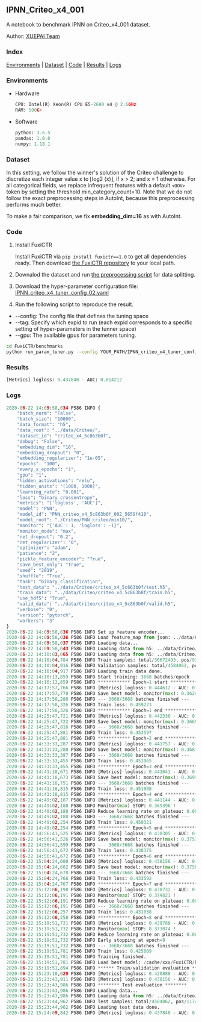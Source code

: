 ## IPNN_Criteo_x4_001 

A notebook to benchmark IPNN on Criteo_x4_001 dataset.

Author: [XUEPAI Team](https://github.com/xue-pai)


### Index
[Environments](#Environments) | [Dataset](#Dataset) | [Code](#Code) | [Results](#Results) | [Logs](#Logs)

### Environments
+ Hardware

  ```python
  CPU: Intel(R) Xeon(R) CPU E5-2690 v4 @ 2.6GHz
  RAM: 500G+
  ```
+ Software

  ```python
  python: 3.6.5
  pandas: 1.0.0
  numpy: 1.18.1
  ```

### Dataset
In this setting, we follow the winner's solution of the Criteo challenge to discretize each integer value x to ⌊log2
(x)⌋, if x > 2; and x = 1 otherwise. For all categorical fields, we replace infrequent features with a default ``<OOV>`` token by setting the threshold min_category_count=10. Note that we do not follow the exact preprocessing steps in AutoInt, because this preprocessing performs much better. 

To make a fair comparison, we fix **embedding_dim=16** as with AutoInt.


### Code
1. Install FuxiCTR
  
    Install FuxiCTR via `pip install fuxictr==1.0` to get all dependencies ready. Then download [the FuxiCTR repository](https://github.com/huawei-noah/benchmark/archive/53e314461c19dbc7f462b42bf0f0bfae020dc398.zip) to your local path.

2. Downalod the dataset and run [the preprocessing script](https://github.com/xue-pai/Open-CTR-Benchmark/blob/master/datasets/Criteo/Criteo_x4/split_criteo_x4.py) for data splitting. 

3. Download the hyper-parameter configuration file: [IPNN_criteo_x4_tuner_config_02.yaml](./IPNN_criteo_x4_tuner_config_02.yaml)

4. Run the following script to reproduce the result. 
  + --config: The config file that defines the tuning space
  + --tag: Specify which expid to run (each expid corresponds to a specific setting of hyper-parameters in the tunner space)
  + --gpu: The available gpus for parameters tuning.

  ```bash
  cd FuxiCTR/benchmarks
  python run_param_tuner.py --config YOUR_PATH/IPNN_criteo_x4_tuner_config_02.yaml --tag 002 --gpu 0
  ```



### Results
```python
[Metrics] logloss: 0.437840 - AUC: 0.814212
```


### Logs
```python
2020-06-22 14:09:58,034 P586 INFO {
    "batch_norm": "False",
    "batch_size": "10000",
    "data_format": "h5",
    "data_root": "../data/Criteo/",
    "dataset_id": "criteo_x4_5c863b0f",
    "debug": "False",
    "embedding_dim": "16",
    "embedding_dropout": "0",
    "embedding_regularizer": "1e-05",
    "epochs": "100",
    "every_x_epochs": "1",
    "gpu": "1",
    "hidden_activations": "relu",
    "hidden_units": "[1000, 1000]",
    "learning_rate": "0.001",
    "loss": "binary_crossentropy",
    "metrics": "['logloss', 'AUC']",
    "model": "PNN",
    "model_id": "PNN_criteo_x4_5c863b0f_002_5659f418",
    "model_root": "./Criteo/PNN_criteo/min10/",
    "monitor": "{'AUC': 1, 'logloss': -1}",
    "monitor_mode": "max",
    "net_dropout": "0.2",
    "net_regularizer": "0",
    "optimizer": "adam",
    "patience": "2",
    "pickle_feature_encoder": "True",
    "save_best_only": "True",
    "seed": "2019",
    "shuffle": "True",
    "task": "binary_classification",
    "test_data": "../data/Criteo/criteo_x4_5c863b0f/test.h5",
    "train_data": "../data/Criteo/criteo_x4_5c863b0f/train.h5",
    "use_hdf5": "True",
    "valid_data": "../data/Criteo/criteo_x4_5c863b0f/valid.h5",
    "verbose": "0",
    "version": "pytorch",
    "workers": "3"
}
2020-06-22 14:09:58,036 P586 INFO Set up feature encoder...
2020-06-22 14:09:58,036 P586 INFO Load feature_map from json: ../data/Criteo/criteo_x4_5c863b0f/feature_map.json
2020-06-22 14:09:58,037 P586 INFO Loading data...
2020-06-22 14:09:58,043 P586 INFO Loading data from h5: ../data/Criteo/criteo_x4_5c863b0f/train.h5
2020-06-22 14:10:03,065 P586 INFO Loading data from h5: ../data/Criteo/criteo_x4_5c863b0f/valid.h5
2020-06-22 14:10:04,784 P586 INFO Train samples: total/36672493, pos/9396350, neg/27276143, ratio/25.62%
2020-06-22 14:10:04,916 P586 INFO Validation samples: total/4584062, pos/1174544, neg/3409518, ratio/25.62%
2020-06-22 14:10:04,917 P586 INFO Loading train data done.
2020-06-22 14:10:13,859 P586 INFO Start training: 3668 batches/epoch
2020-06-22 14:10:13,859 P586 INFO ************ Epoch=1 start ************
2020-06-22 14:17:57,766 P586 INFO [Metrics] logloss: 0.444612 - AUC: 0.807052
2020-06-22 14:17:57,770 P586 INFO Save best model: monitor(max): 0.362440
2020-06-22 14:17:58,280 P586 INFO --- 3668/3668 batches finished ---
2020-06-22 14:17:58,326 P586 INFO Train loss: 0.459273
2020-06-22 14:17:58,326 P586 INFO ************ Epoch=1 end ************
2020-06-22 14:25:47,721 P586 INFO [Metrics] logloss: 0.442330 - AUC: 0.809245
2020-06-22 14:25:47,722 P586 INFO Save best model: monitor(max): 0.366916
2020-06-22 14:25:47,816 P586 INFO --- 3668/3668 batches finished ---
2020-06-22 14:25:47,881 P586 INFO Train loss: 0.453597
2020-06-22 14:25:47,881 P586 INFO ************ Epoch=2 end ************
2020-06-22 14:33:33,287 P586 INFO [Metrics] logloss: 0.441757 - AUC: 0.809909
2020-06-22 14:33:33,288 P586 INFO Save best model: monitor(max): 0.368152
2020-06-22 14:33:33,387 P586 INFO --- 3668/3668 batches finished ---
2020-06-22 14:33:33,455 P586 INFO Train loss: 0.451965
2020-06-22 14:33:33,455 P586 INFO ************ Epoch=3 end ************
2020-06-22 14:41:18,671 P586 INFO [Metrics] logloss: 0.441041 - AUC: 0.810586
2020-06-22 14:41:18,673 P586 INFO Save best model: monitor(max): 0.369545
2020-06-22 14:41:18,751 P586 INFO --- 3668/3668 batches finished ---
2020-06-22 14:41:18,815 P586 INFO Train loss: 0.451008
2020-06-22 14:41:18,815 P586 INFO ************ Epoch=4 end ************
2020-06-22 14:49:02,187 P586 INFO [Metrics] logloss: 0.441144 - AUC: 0.810541
2020-06-22 14:49:02,188 P586 INFO Monitor(max) STOP: 0.369396 !
2020-06-22 14:49:02,188 P586 INFO Reduce learning rate on plateau: 0.000100
2020-06-22 14:49:02,188 P586 INFO --- 3668/3668 batches finished ---
2020-06-22 14:49:02,254 P586 INFO Train loss: 0.450321
2020-06-22 14:49:02,254 P586 INFO ************ Epoch=5 end ************
2020-06-22 14:56:41,525 P586 INFO [Metrics] logloss: 0.438305 - AUC: 0.813645
2020-06-22 14:56:41,526 P586 INFO Save best model: monitor(max): 0.375340
2020-06-22 14:56:41,599 P586 INFO --- 3668/3668 batches finished ---
2020-06-22 14:56:41,672 P586 INFO Train loss: 0.438375
2020-06-22 14:56:41,672 P586 INFO ************ Epoch=6 end ************
2020-06-22 15:04:24,600 P586 INFO [Metrics] logloss: 0.438156 - AUC: 0.813853
2020-06-22 15:04:24,602 P586 INFO Save best model: monitor(max): 0.375697
2020-06-22 15:04:24,678 P586 INFO --- 3668/3668 batches finished ---
2020-06-22 15:04:24,766 P586 INFO Train loss: 0.433592
2020-06-22 15:04:24,767 P586 INFO ************ Epoch=7 end ************
2020-06-22 15:12:06,190 P586 INFO [Metrics] logloss: 0.438732 - AUC: 0.813552
2020-06-22 15:12:06,191 P586 INFO Monitor(max) STOP: 0.374821 !
2020-06-22 15:12:06,191 P586 INFO Reduce learning rate on plateau: 0.000010
2020-06-22 15:12:06,191 P586 INFO --- 3668/3668 batches finished ---
2020-06-22 15:12:06,257 P586 INFO Train loss: 0.431038
2020-06-22 15:12:06,258 P586 INFO ************ Epoch=8 end ************
2020-06-22 15:19:51,731 P586 INFO [Metrics] logloss: 0.439788 - AUC: 0.812862
2020-06-22 15:19:51,732 P586 INFO Monitor(max) STOP: 0.373074 !
2020-06-22 15:19:51,732 P586 INFO Reduce learning rate on plateau: 0.000001
2020-06-22 15:19:51,732 P586 INFO Early stopping at epoch=9
2020-06-22 15:19:51,732 P586 INFO --- 3668/3668 batches finished ---
2020-06-22 15:19:51,781 P586 INFO Train loss: 0.425809
2020-06-22 15:19:51,781 P586 INFO Training finished.
2020-06-22 15:19:51,781 P586 INFO Load best model: /cache/xxx/FuxiCTR/benchmarks/Criteo/PNN_criteo/min10/criteo_x4_5c863b0f/PNN_criteo_x4_5c863b0f_002_5659f418_model.ckpt
2020-06-22 15:19:51,894 P586 INFO ****** Train/validation evaluation ******
2020-06-22 15:23:18,029 P586 INFO [Metrics] logloss: 0.420888 - AUC: 0.831734
2020-06-22 15:23:43,911 P586 INFO [Metrics] logloss: 0.438156 - AUC: 0.813853
2020-06-22 15:23:43,986 P586 INFO ******** Test evaluation ********
2020-06-22 15:23:43,986 P586 INFO Loading data...
2020-06-22 15:23:43,986 P586 INFO Loading data from h5: ../data/Criteo/criteo_x4_5c863b0f/test.h5
2020-06-22 15:23:44,962 P586 INFO Test samples: total/4584062, pos/1174544, neg/3409518, ratio/25.62%
2020-06-22 15:23:44,962 P586 INFO Loading test data done.
2020-06-22 15:24:09,842 P586 INFO [Metrics] logloss: 0.437840 - AUC: 0.814212
```
